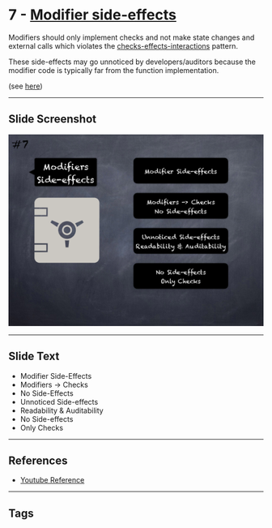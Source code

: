 # 7 - [Modifier side-effects](Modifier%20side-effects.md)
Modifiers should only implement checks and not make state changes and external calls which violates the [checks-effects-interactions](https://solidity.readthedocs.io/en/develop/security-considerations.html#use-the-checks-effects-interactions-pattern) pattern. 

These side-effects may go unnoticed by developers/auditors because the modifier code is typically far from the function implementation. 

(see [here](https://consensys.net/blog/blockchain-development/solidity-best-practices-for-smart-contract-security/))

___
## Slide Screenshot
![07.png](../../images/4.%20Pitfalls%20and%20Best%20Practices%20101/007.png)
___
## Slide Text
- Modifier Side-Effects
- Modifiers -> Checks
- No Side-Effects
- Unnoticed Side-effects
- Readability & Auditability
- No Side-effects
- Only Checks
___
## References
- [Youtube Reference](https://youtu.be/OOzyoaYIw2k?t=691)
___
## Tags